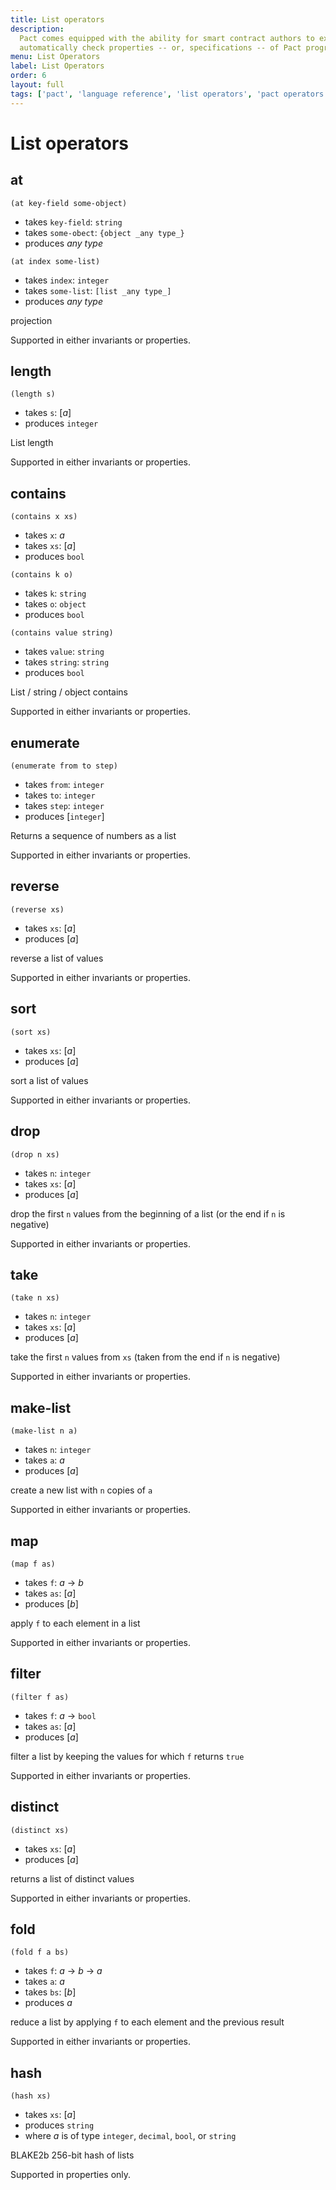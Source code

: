 ```yaml
---
title: List operators
description:
  Pact comes equipped with the ability for smart contract authors to express and
  automatically check properties -- or, specifications -- of Pact programs.
menu: List Operators
label: List Operators
order: 6
layout: full
tags: ['pact', 'language reference', 'list operators', 'pact operators']
---
```


# List operators

## at

```pact
(at key-field some-object)
```

- takes `key-field`: `string`
- takes `some-obect`: `{object _any type_}`
- produces _any type_

```pact
(at index some-list)
```

- takes `index`: `integer`
- takes `some-list`: `[list _any type_]`
- produces _any type_

projection

Supported in either invariants or properties.

## length

```pact
(length s)
```

- takes `s`: [_a_]
- produces `integer`

List length

Supported in either invariants or properties.

## contains

```pact
(contains x xs)
```

- takes `x`: _a_
- takes `xs`: [_a_]
- produces `bool`

```pact
(contains k o)
```

- takes `k`: `string`
- takes `o`: `object`
- produces `bool`

```pact
(contains value string)
```

- takes `value`: `string`
- takes `string`: `string`
- produces `bool`

List / string / object contains

Supported in either invariants or properties.

## enumerate

```pact
(enumerate from to step)
```

- takes `from`: `integer`
- takes `to`: `integer`
- takes `step`: `integer`
- produces [`integer`]

Returns a sequence of numbers as a list

Supported in either invariants or properties.

## reverse

```pact
(reverse xs)
```

- takes `xs`: [_a_]
- produces [_a_]

reverse a list of values

Supported in either invariants or properties.

## sort

```pact
(sort xs)
```

- takes `xs`: [_a_]
- produces [_a_]

sort a list of values

Supported in either invariants or properties.

## drop

```pact
(drop n xs)
```

- takes `n`: `integer`
- takes `xs`: [_a_]
- produces [_a_]

drop the first `n` values from the beginning of a list (or the end if `n` is
negative)

Supported in either invariants or properties.

## take

```pact
(take n xs)
```

- takes `n`: `integer`
- takes `xs`: [_a_]
- produces [_a_]

take the first `n` values from `xs` (taken from the end if `n` is negative)

Supported in either invariants or properties.

## make-list

```pact
(make-list n a)
```

- takes `n`: `integer`
- takes `a`: _a_
- produces [_a_]

create a new list with `n` copies of `a`

Supported in either invariants or properties.

## map

```pact
(map f as)
```

- takes `f`: _a_ -> _b_
- takes `as`: [_a_]
- produces [_b_]

apply `f` to each element in a list

Supported in either invariants or properties.

## filter

```pact
(filter f as)
```

- takes `f`: _a_ -> `bool`
- takes `as`: [_a_]
- produces [_a_]

filter a list by keeping the values for which `f` returns `true`

Supported in either invariants or properties.

## distinct

```pact
(distinct xs)
```

- takes `xs`: [_a_]
- produces [_a_]

returns a list of distinct values

Supported in either invariants or properties.

## fold

```pact
(fold f a bs)
```

- takes `f`: _a_ -> _b_ -> _a_
- takes `a`: _a_
- takes `bs`: [_b_]
- produces _a_

reduce a list by applying `f` to each element and the previous result

Supported in either invariants or properties.

## hash

```pact
(hash xs)
```

- takes `xs`: [_a_]
- produces `string`
- where _a_ is of type `integer`, `decimal`, `bool`, or `string`

BLAKE2b 256-bit hash of lists

Supported in properties only.
